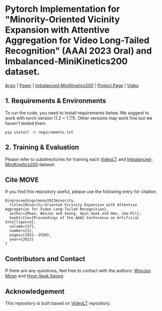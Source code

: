# Pytorch Implementation for "Minority-Oriented Vicinity Expansion with Attentive Aggregation for Video Long-Tailed Recognition" (AAAI 2023 Oral) and Imbalanced-MiniKinetics200 dataset.

[Arxiv](https://arxiv.org/abs/2211.13471) | [Paper](https://ojs.aaai.org/index.php/AAAI/article/view/25284/25056) | [Imbalanced-MiniKinetics200](https://drive.google.com/drive/folders/1ZaXo0a7eEStSaIfv1ql6Qex8AeVl2VOX?usp=sharing) | [Project Page](https://wjun0830.github.io/aaai2023/MOVE/) | [Video](https://www.youtube.com/watch?v=SbXsj_pc_-c&t=308s&ab_channel=WonJunMoon)

## 1. Requirements & Environments
To run the code, you need to install requirements below.
We suggest to work with torch version (1.2 ~ 1.7.1).
Other versions may work fine but we haven't tested them.

``
pip install -r requirements.txt
``


## 2. Training & Evaluation
Please refer to subdirectories for training each [VideoLT](VideoLT) and [Imbalanced-MiniKinetics200](Imbalanced-MiniKinetics200) dataset. 


##  Cite MOVE 
If you find this repository useful, please use the following entry for citation.
```
@inproceedings{moon2023minority,
  title={Minority-Oriented Vicinity Expansion with Attentive Aggregation for Video Long-Tailed Recognition},
  author={Moon, WonJun and Seong, Hyun Seok and Heo, Jae-Pil},
  booktitle={Proceedings of the AAAI Conference on Artificial Intelligence},
  volume={37},
  number={2},
  pages={1931--1939},
  year={2023}
}
```

## Contributors and Contact
If there are any questions, feel free to contact with the authors: [WonJun Moon](wjun0830@gmail.com) and [Hyun Seok Seong](gustjrdl95@gmail.com).

## Acknowledgement
This repository is built based on [VideoLT](https://github.com/17Skye17/VideoLT) repository.

